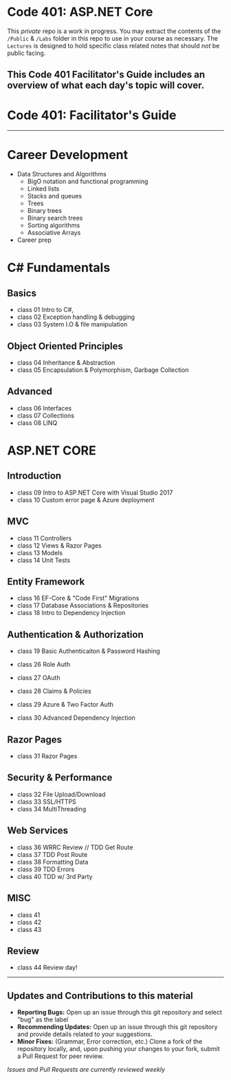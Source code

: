 # Code 401: ASP.NET Core
This *private* repo is a work in progress. You may extract the contents of the `/Public` & `/Labs` folder in this repo to use in your course as necessary. The `Lectures` is designed to hold specific class related notes
that should *not* be public facing. 

This Code 401 Facilitator's Guide includes an overview of what each day's topic will cover.
----
# Code 401: Facilitator's Guide

---

# Career Development
* Data Structures and Algorithms
  * BigO notation and functional programming
  * Linked lists
  * Stacks and queues
  * Trees
  * Binary trees
  * Binary search trees
  * Sorting algorithms
  * Associative Arrays
* Career prep

# C# Fundamentals
## Basics
* class 01 Intro to C#, 
* class 02 Exception handling & debugging
* class 03 System I.O & file manipulation 

## Object Oriented Principles
* class 04 Inheritance & Abstraction
* class 05 Encapsulation & Polymorphism, Garbage Collection

## Advanced
* class 06 Interfaces
* class 07 Collections
* class 08 LINQ

# ASP.NET CORE

## Introduction
* class 09 Intro to ASP.NET Core with Visual Studio 2017
* class 10 Custom error page & Azure deployment

## MVC
* class 11 Controllers
* class 12 Views & Razor Pages
* class 13 Models
* class 14 Unit Tests

## Entity Framework
* class 16 EF-Core & "Code First" Migrations
* class 17 Database Associations & Repositories
* class 18 Intro to Dependency Injection

## Authentication & Authorization
* class 19 Basic Authenticaiton & Password Hashing
* class 26 Role Auth
* class 27 OAuth
* class 28 Claims & Policies
* class 29 Azure & Two Factor Auth 

* class 30 Advanced Dependency Injection

## Razor Pages
* class 31 Razor Pages

## Security & Performance
* class 32 File Upload/Download
* class 33 SSL/HTTPS
* class 34 MultiThreading


## Web Services 
* class 36 WRRC Review // TDD Get Route
* class 37 TDD Post Route
* class 38 Formatting Data
* class 39 TDD Errors
* class 40 TDD w/ 3rd Party 

## MISC
* class 41 
* class 42 
* class 43 

## Review
* class 44 Review day!

---

## Updates and Contributions to this material
* **Reporting Bugs:** Open up an issue through this git repository and select "bug" as the label
* **Recommending Updates:** Open up an issue through this git repository and provide details related to your suggestions.
* **Minor Fixes:** (Grammar, Error correction, etc.) Clone a fork of the repository locally, and, upon pushing your changes to your fork, submit a Pull Request for peer review.

*Issues and Pull Requests are currently reviewed weekly*
